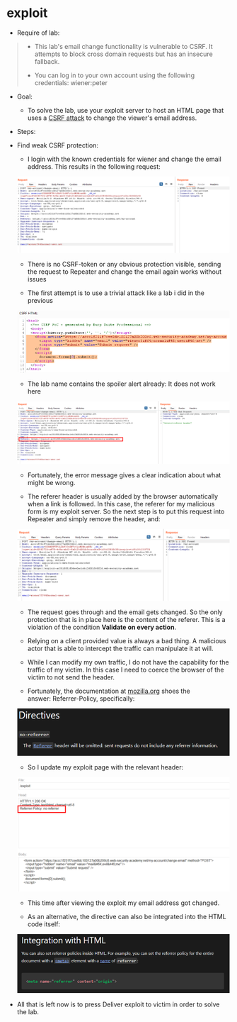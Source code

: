 # exploit

- Require of lab:

> + This lab's email change functionality is vulnerable to CSRF. It attempts to block cross domain requests but has an insecure fallback.
> 
> 
> + You can log in to your own account using the following credentials: wiener:peter
> 
- Goal:
    
    + To solve the lab, use your exploit server to host an HTML page that uses a [CSRF attack](https://portswigger.net/web-security/csrf) to change the viewer's email address.
    
- Steps:
- Find weak CSRF protection:
    
    + I login with the known credentials for wiener and change the email address. This results in the following request:
    
    ![exploit%20f7f61243941640e499675578eae2f77b/image1.png](exploit%20f7f61243941640e499675578eae2f77b/image1.png)
    
    + There is no CSRF-token or any obvious protection visible, sending the request to Repeater and change the email again works without issues
    
    + The first attempt is to use a trivial attack like a lab i did in the previous
    
    ![exploit%20f7f61243941640e499675578eae2f77b/image2.png](exploit%20f7f61243941640e499675578eae2f77b/image2.png)
    
    + The lab name contains the spoiler alert already: It does not work here
    
    ![exploit%20f7f61243941640e499675578eae2f77b/image3.png](exploit%20f7f61243941640e499675578eae2f77b/image3.png)
    
    + Fortunately, the error message gives a clear indication about what might be wrong.
    
    + The referer header is usually added by the browser automatically when a link is followed. In this case, the referer for my malicious form is my exploit server. So the next step is to put this request into Repeater and simply remove the header, and:
    
    ![exploit%20f7f61243941640e499675578eae2f77b/image4.png](exploit%20f7f61243941640e499675578eae2f77b/image4.png)
    
    + The request goes through and the email gets changed. So the only protection that is in place here is the content of the referer. This is a violation of the condition **Validate on every action**.
    
    + Relying on a client provided value is always a bad thing. A malicious actor that is able to intercept the traffic can manipulate it at will.
    
    + While I can modify my own traffic, I do not have the capability for the traffic of my victim. In this case I need to coerce the browser of the victim to not send the header.
    
    + Fortunately, the documentation at [mozilla.org](https://developer.mozilla.org/en-US/docs/Web/HTTP/Headers/Referrer-Policy) shoes the answer: Referrer-Policy, specifically:
    
    ![exploit%20f7f61243941640e499675578eae2f77b/image5.png](exploit%20f7f61243941640e499675578eae2f77b/image5.png)
    
    + So I update my exploit page with the relevant header:
    
    ![exploit%20f7f61243941640e499675578eae2f77b/image6.png](exploit%20f7f61243941640e499675578eae2f77b/image6.png)
    
    + This time after viewing the exploit my email address got changed.
    
    + As an alternative, the directive can also be integrated into the HTML code itself:
    
    ![exploit%20f7f61243941640e499675578eae2f77b/image7.png](exploit%20f7f61243941640e499675578eae2f77b/image7.png)
    
- All that is left now is to press Deliver exploit to victim in order to solve the lab.